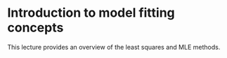 # Introduction to model fitting concepts

This lecture provides an overview of the least squares and MLE methods.
